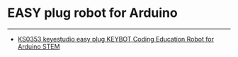 # EASY plug robot for Arduino
---

* [KS0353 keyestudio easy plug KEYBOT Coding Education Robot for Arduino STEM](https://docs.keyestudio.com/projects/KS0353/en/latest/)






